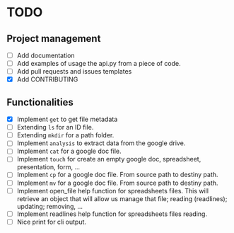 # TODO

## Project management

- [ ] Add documentation
- [ ] Add examples of usage the api.py from a piece of code.
- [ ] Add pull requests and issues templates
- [X] Add CONTRIBUTING

## Functionalities

- [X] Implement `get` to get file metadata
- [ ] Extending `ls` for an ID file.
- [ ] Extending `mkdir` for a path folder.
- [ ] Implement `analysis` to extract data from the google drive.
- [ ] Implement `cat` for a google doc file.
- [ ] Implement `touch` for create an empty google doc, spreadsheet, presentation, form, ...
- [ ] Implement `cp` for a google doc file. From source path to destiny path.
- [ ] Implement `mv` for a google doc file. From source path to destiny path.
- [ ] Implement open_file help function for spreadsheets files. This will retrieve an object that will allow us manage that file; reading (readlines); updating; removing, ...
- [ ] Implement readlines help function for spreadsheets files reading.
- [ ] Nice print for cli output.
